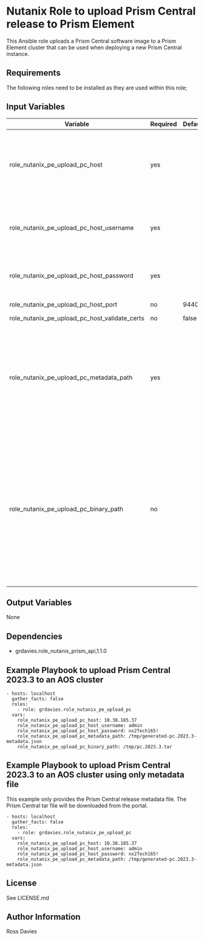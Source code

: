 # Nutanix Role to upload Prism Central release to Prism Element

This Ansible role uploads a Prism Central software image to a Prism Element cluster that can be used when deploying a new Prism Central instance. 

## Requirements

The following roles need to be installed as they are used within this role;

## Input Variables

| Variable                                            | Required | Default         | Choices                                                                         | Comments                                                                                                                                                                                                                                 |
|-----------------------------------------------------|----------|-----------------|---------------------------------------------------------------------------------|------------------------------------------------------------------------------------------------------------------------------------------------------------------------------------------------------------------------------------------|
| role_nutanix_pe_upload_pc_host                      | yes      |                 |                                                                                 | The IP address or FQDN for the Prism (Element only) to which you want to connect.                                                                                                                                                        |
| role_nutanix_pe_upload_pc_host_username             | yes      |                 |                                                                                 | A valid username with appropriate rights to access the Nutanix API.                                                                                                                                                                      |
| role_nutanix_pe_upload_pc_host_password             | yes      |                 |                                                                                 | A valid password for the supplied username.                                                                                                                                                                                              |
| role_nutanix_pe_upload_pc_host_port                 | no       | 9440            |                                                                                 | The Prism TCP port.                                                                                                                                                                                                                      |
| role_nutanix_pe_upload_pc_host_validate_certs       | no       | false           | true | false                                                                    | Whether to check if Prism UI certificates are valid.                                                                                                                                                                                     |
| role_nutanix_pe_upload_pc_metadata_path             | yes      |                 |                                                                                 | Local path to a Prism Central metadata file. This file can be sourced form the Nutanix support website in the AOS downloads section.                                                                                                     |
| role_nutanix_pe_upload_pc_binary_path               | no       |                 |                                                                                 | Local path to a Prism Central tar file. This file can be sourced form the Nutanix support website in the AOS downloads section. If this value is not supplied the release will be downloaded from the internet.                          |

## Output Variables

None

## Dependencies

- grdavies.role_nutanix_prism_api,1.1.0

## Example Playbook to upload Prism Central 2023.3 to an AOS cluster

```
- hosts: localhost
  gather_facts: false
  roles:
    - role: grdavies.role_nutanix_pe_upload_pc
  vars:
    role_nutanix_pe_upload_pc_host: 10.38.185.37
    role_nutanix_pe_upload_pc_host_username: admin
    role_nutanix_pe_upload_pc_host_password: nx2Tech165!
    role_nutanix_pe_upload_pc_metadata_path: /tmp/generated-pc.2023.3-metadata.json
    role_nutanix_pe_upload_pc_binary_path: /tmp/pc.2023.3.tar
```

## Example Playbook to upload Prism Central 2023.3 to an AOS cluster using only metadata file

This example only provides the Prism Central release metadata file. The Prism Central tar file will be downloaded from the portal.

```
- hosts: localhost
  gather_facts: false
  roles:
    - role: grdavies.role_nutanix_pe_upload_pc
  vars:
    role_nutanix_pe_upload_pc_host: 10.38.185.37
    role_nutanix_pe_upload_pc_host_username: admin
    role_nutanix_pe_upload_pc_host_password: nx2Tech165!
    role_nutanix_pe_upload_pc_metadata_path: /tmp/generated-pc.2023.3-metadata.json
```

## License

See LICENSE.md

## Author Information

Ross Davies
